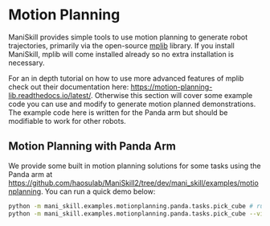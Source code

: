# Motion Planning

ManiSkill provides simple tools to use motion planning to generate robot trajectories, primarily via the open-source [mplib](https://github.com/haosulab/MPlib) library. If you install ManiSkill, mplib will come installed already so no extra installation is necessary.

For an in depth tutorial on how to use more advanced features of mplib check out their documentation here: https://motion-planning-lib.readthedocs.io/latest/. Otherwise this section will cover some example code you can use and modify to generate motion planned demonstrations. The example code here is written for the Panda arm but should be modifiable to work for other robots.

## Motion Planning with Panda Arm

We provide some built in motion planning solutions for some tasks using the Panda arm at https://github.com/haosulab/ManiSkill2/tree/dev/mani_skill/examples/motionplanning. You can run a quick demo below:

```bash
python -m mani_skill.examples.motionplanning.panda.tasks.pick_cube # runs headless and only saves video
python -m mani_skill.examples.motionplanning.panda.tasks.pick_cube --visualize # opens up the GUI
```
